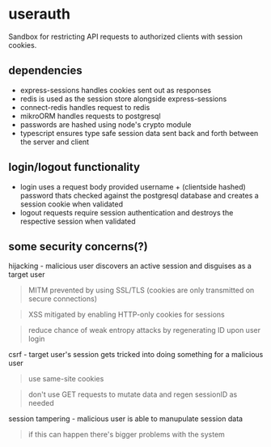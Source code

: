# userauth

Sandbox for restricting API requests to authorized clients with session cookies.

dependencies
---
- express-sessions handles cookies sent out as responses
- redis is used as the session store alongside express-sessions
- connect-redis handles request to redis
- mikroORM handles requests to postgresql
- passwords are hashed using node's crypto module
- typescript ensures type safe session data sent back and forth between the server and client

login/logout functionality
---
- login uses a request body provided username + (clientside hashed) password thats checked against the postgresql database and creates a session cookie when validated
- logout requests require session authentication and destroys the respective session when validated

some security concerns(?)
---
hijacking - malicious user discovers an active session and disguises as a target user
> MITM prevented by using SSL/TLS (cookies are only transmitted on secure connections)

> XSS mitigated by enabling HTTP-only cookies for sessions

> reduce chance of weak entropy attacks by regenerating ID upon user login

csrf - target user's session gets tricked into doing something for a malicious user
> use same-site cookies

> don't use GET requests to mutate data and regen sessionID as needed

session tampering - malicious user is able to manupulate session data
> if this can happen there's bigger problems with the system
